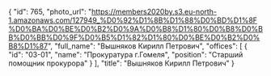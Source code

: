 {
    "id": 765,
    "photo_url": "https://members2020by.s3.eu-north-1.amazonaws.com/127949_%D0%92%D1%8B%D1%88%D0%BD%D1%8F%D0%BA%D0%BE%D0%B2%D0%9A%D0%B8%D1%80%D0%B8%D0%BB%D0%BB%D0%9F%D0%B5%D1%82%D1%80%D0%BE%D0%B2%D0%B8%D1%87",
    "full_name": "Вышняков Кирилл Петрович",
    "offices": [
        {
            "id": "03-01",
            "name": "Прокуратура г.Гомеля",
            "position": "Старший помощник прокурора"
        }
    ],
    "title": "Вышняков Кирилл Петрович"
}